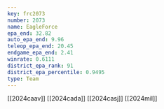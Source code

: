 ```yaml
---
key: frc2073
number: 2073
name: EagleForce
epa_end: 32.82
auto_epa_end: 9.96
teleop_epa_end: 20.45
endgame_epa_end: 2.41
winrate: 0.6111
district_epa_rank: 91
district_epa_percentile: 0.9495
type: Team
---
```

[[2024caav]]
[[2024cada]]
[[2024casj]]
[[2024mil]]
